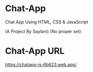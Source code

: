 # Chat-App
Chat App Using HTML, CSS & JavaScript

(A Project By Saylani) (No proper set)

# Chat-App URL
https://chatapp-js-6b623.web.app/
